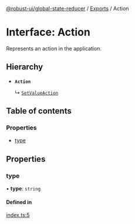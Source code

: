 [@robust-ui/global-state-reducer](../README.md) / [Exports](../modules.md) / Action

# Interface: Action

Represents an action in the application.

## Hierarchy

- **`Action`**

  ↳ [`SetValueAction`](SetValueAction.md)

## Table of contents

### Properties

- [type](Action.md#type)

## Properties

### type

• **type**: `string`

#### Defined in

[index.ts:5](https://github.com/nahuelRosas/robust-ui/blob/bbc15f2/packages/reducer/global-state-reducer/src/index.ts#L5)
